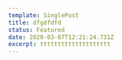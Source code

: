 ```yaml
---
template: SinglePost
title: dfgdfdfd
status: Featured
date: 2020-03-07T12:21:24.731Z
excerpt: tttttttttttttttttttt
---
```

